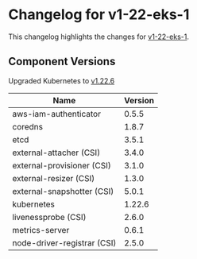 # Changelog for v1-22-eks-1

This changelog highlights the changes for [v1-22-eks-1](https://github.com/aws/eks-distro/tree/v1-22-eks-1).

## Component Versions

Upgraded Kubernetes to [v1.22.6](https://github.com/kubernetes/kubernetes/releases/tag/v1.22.6)

| Name                        | Version |
|-----------------------------|---------|
| aws-iam-authenticator       | 0.5.5   |
| coredns                     | 1.8.7   |
| etcd                        | 3.5.1   |
| external-attacher (CSI)     | 3.4.0   |
| external-provisioner (CSI)  | 3.1.0   |
| external-resizer (CSI)      | 1.3.0   |
| external-snapshotter (CSI)  | 5.0.1   |
| kubernetes                  | 1.22.6  |
| livenessprobe (CSI)         | 2.6.0   |
| metrics-server              | 0.6.1   |
| node-driver-registrar (CSI) | 2.5.0   |

